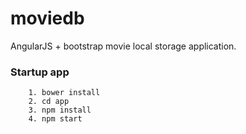 # moviedb
AngularJS + bootstrap movie local storage application.


### Startup app

        1. bower install
        2. cd app
        3. npm install
        4. npm start
